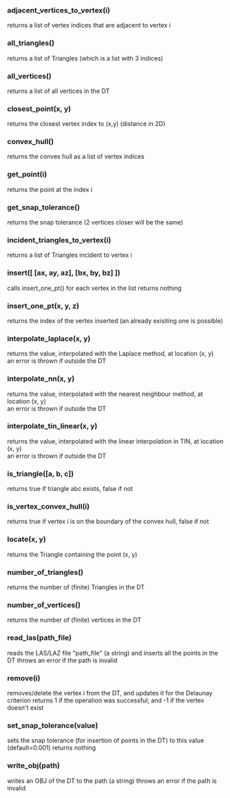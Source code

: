 
### adjacent_vertices_to_vertex(i)
  returns a list of vertex indices that are adjacent to vertex i

### all_triangles()                 
  returns a list of Triangles (which is a list with 3 indices)

### all_vertices()                  
  returns a list of all vertices in the DT

### closest_point(x, y)                 
  returns the closest vertex index to (x,y) (distance in 2D)

### convex_hull()                   
  returns the convex hull as a list of vertex indices

### get_point(i)
  returns the point at the index i                     

### get_snap_tolerance()            
  returns the snap tolerance (2 vertices closer will be the same)

### incident_triangles_to_vertex(i)  
  returns a list of Triangles incident to vertex i

### insert([ [ax, ay, az], [bx, by, bz] ])
  calls insert_one_pt() for each vertex in the list
  returns nothing                        

### insert_one_pt(x, y, z)   
  returns the index of the vertex inserted (an already exisiting one is possible)             

### interpolate_laplace(x, y)
  returns the value, interpolated with the Laplace method, at location (x, y)  
  an error is thrown if outside the DT         

### interpolate_nn(x, y)       
  returns the value, interpolated with the nearest neighbour method, at location (x, y)  
  an error is thrown if outside the DT         

### interpolate_tin_linear(x, y) 
  returns the value, interpolated with the linear interpolation in TIN, at location (x, y)  
  an error is thrown if outside the DT         

### is_triangle([a, b, c])
  returns true if triangle abc exists, false if not

### is_vertex_convex_hull(i)
  returns true if vertex i is on the boundary of the convex hull, false if not   

### locate(x, y)
  returns the Triangle containing the point (x, y)

### number_of_triangles()
  returns the number of (finite) Triangles in the DT

### number_of_vertices()
  returns the number of (finite) vertices in the DT

### read_las(path_file)
  reads the LAS/LAZ file "path_file" (a string) and inserts all the points in the DT
  throws an error if the path is invalid

### remove(i)
  removes/delete the vertex i from the DT, and updates it for the Delaunay criterion
  returns 1 if the operation was successful; and -1 if the vertex doesn't exist

### set_snap_tolerance(value)
  sets the snap tolerance (for insertion of points in the DT) to this value 
  (default=0.001)
  returns nothing

### write_obj(path)
  writes an OBJ of the DT to the path (a string)
  throws an error if the path is invalid

